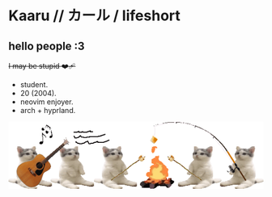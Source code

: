# Kaaru // カール / lifeshort
## hello people :3
~~I may be stupid ❤️‍🩹~~ 
- student.
- 20 (2004).
- neovim enjoyer.
- arch + hyprland.


![zzzzzzz](cattoastingexpanded.gif)
